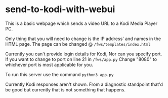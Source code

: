 # send-to-kodi-with-webui
This is a basic webpage which sends a video URL to a Kodi Media Player PC.

Only thing that you will need to change is the IP address' and names in the HTML page. The page can be changed @ ```/fws/templates/index.html```

Currently you can't provide login details for Kodi, Nor can you specify port.
If you want to change to port on line 21 in ```/fws/app.py``` Change "8080" to whichever port is most applicable for you.

To run this server use the command `python3 app.py`

Currently Kodi responses aren't shown. From a diagnostic standpoint that'd be good but currently that is not something that happens.
